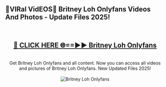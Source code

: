 <h2>🔴VIRal VidEOS🔴 Britney Loh Onlyfans Videos And Photos - Update Files 2025!</h2>
<br>
<div align="center">
<h2><a href="https://virallinks.top/odZfE0" rel="nofollow">🔴 CLICK HERE 🌐==►► Britney Loh Onlyfans</a></h2>
<br>
Get Britney Loh Onlyfans and all content. Now you can access all videos and pictures of Britney Loh Onlyfans. New Updated Files 2025!
<br>
<br>
<a href="https://virallinks.top/odZfE0" rel="nofollow" data-target="animated-image.originalLink"><img src="https://i.imgur.com/dJHk4Zq.gif)" alt="Britney Loh Onlyfans" style="max-width: 100%; display: inline-block;" data-target="animated-image.originalImage"></a>
</div>
<br>
